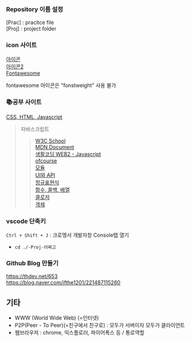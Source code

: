 ### Repository 이름 설정  
[Prac] : pracitce file  
[Proj] : project folder

### icon 사이트  
[아이콘](https://bite-sized-learning.tistory.com/145)  
[아이콘2](https://material.io/resources/icons/?style=baseline)  
[Fontawesome](https://cdnjs.com/libraries/font-awesome)  

fontawesome 아이콘은 "fonstweight" 사용 불가

### 📚공부 사이트  
[CSS, HTML, Javascript](https://ofcourse.kr/)  
> 자바스크립트  
>> [W3C School](https://www.3schools.com/)  
>> [MDN Document](https://developer.mozilla.org/ko/docs/Web/JavaScript)  
>> [생활코딩 WEB2 - Javascript](https://opentutorials.org/course/3085)  
>> [ofcourse](https://ofcourse.kr/)  
>> [모듈](https://opentutorials.org/course/743/4750)  
>> [UI와 API](https://opentutorials.org/course/743/6533)  
>> [정규표현식](https://opentutorials.org/course/743/6580)  
>> [함수, 콜백, 배열](https://opentutorials.org/course/743/6508)  
>> [클로저](https://opentutorials.org/course/743/6544)  
>> [객체](https://opentutorials.org/course/743/6491)  

### vscode 단축키  
`Ctrl + Shift + J` : 크로멩서 개발자창 Console탭 열기  
- `cd ./-Proj-어쩌고`  

### Github Blog 만들기  
https://thdev.net/653  
https://blog.naver.com/ifthe1201/221487115260  

## 기타  
- WWW (World Wide Web) (=인터넷)  
- P2P(Peer - To Peer)(=친구에서 친구로) : 모두가 서버이자 모두가 클라이언트  
- 웹브라우저 : chrome, 익스플로러, 파이어폭스 등 / 통로역할  
